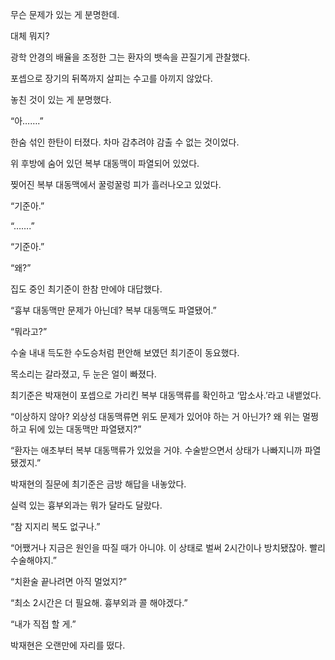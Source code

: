 무슨 문제가 있는 게 분명한데.

대체 뭐지?

광학 안경의 배율을 조정한 그는 환자의 뱃속을 끈질기게 관찰했다.

포셉으로 장기의 뒤쪽까지 살피는 수고를 아끼지 않았다.

놓친 것이 있는 게 분명했다.

“아…….”

한숨 섞인 한탄이 터졌다. 차마 감추려야 감출 수 없는 것이었다.

위 후방에 숨어 있던 복부 대동맥이 파열되어 있었다.

찢어진 복부 대동맥에서 꿀렁꿀렁 피가 흘러나오고 있었다.

“기준아.”

“…….”

“기준아.”

“왜?”

집도 중인 최기준이 한참 만에야 대답했다.

“흉부 대동맥만 문제가 아닌데? 복부 대동맥도 파열됐어.”

“뭐라고?”

수술 내내 득도한 수도승처럼 편안해 보였던 최기준이 동요했다.

목소리는 갈라졌고, 두 눈은 얼이 빠졌다.

최기준은 박재현이 포셉으로 가리킨 복부 대동맥류를 확인하고 ‘맙소사.’라고 내뱉었다.

“이상하지 않아? 외상성 대동맥류면 위도 문제가 있어야 하는 거 아닌가? 왜 위는 멀쩡하고 뒤에 있는 대동맥만 파열됐지?”

“환자는 애초부터 복부 대동맥류가 있었을 거야. 수술받으면서 상태가 나빠지니까 파열됐겠지.”

박재현의 질문에 최기준은 금방 해답을 내놓았다.

실력 있는 흉부외과는 뭐가 달라도 달랐다.

“참 지지리 복도 없구나.”

“어쨌거나 지금은 원인을 따질 때가 아니야. 이 상태로 벌써 2시간이나 방치됐잖아. 빨리 수술해야지.”

“치환술 끝나려면 아직 멀었지?”

“최소 2시간은 더 필요해. 흉부외과 콜 해야겠다.”

“내가 직접 할 게.”

박재현은 오랜만에 자리를 떴다.